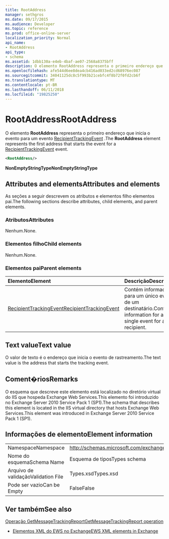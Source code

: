 ```yaml
---
title: RootAddress
manager: sethgros
ms.date: 09/17/2015
ms.audience: Developer
ms.topic: reference
ms.prod: office-online-server
localization_priority: Normal
api_name:
- RootAddress
api_type:
- schema
ms.assetid: 1dbb130a-e4eb-4baf-ae07-2568a8375bff
description: O elemento RootAddress representa o primeiro endereço que inicia o evento para um evento RecipientTrackingEvent.
ms.openlocfilehash: afe544d6ee8dea4cb416ad033ed2cd68976ec087
ms.sourcegitcommit: 34041125dc8c5f993b21cebfc4f8b72f0fd2cb6f
ms.translationtype: MT
ms.contentlocale: pt-BR
ms.lasthandoff: 06/11/2018
ms.locfileid: "19825250"
---
```

# <a name="rootaddress"></a><span data-ttu-id="f2745-103">RootAddress</span><span class="sxs-lookup"><span data-stu-id="f2745-103">RootAddress</span></span>

<span data-ttu-id="f2745-104">O elemento **RootAddress** representa o primeiro endereço que inicia o evento para um evento [RecipientTrackingEvent](recipienttrackingevent.md) .</span><span class="sxs-lookup"><span data-stu-id="f2745-104">The **RootAddress** element represents the first address that starts the event for a [RecipientTrackingEvent](recipienttrackingevent.md) event.</span></span> 
  
```xml
<RootAddress/>
```

 <span data-ttu-id="f2745-105">**NonEmptyStringType**</span><span class="sxs-lookup"><span data-stu-id="f2745-105">**NonEmptyStringType**</span></span>
## <a name="attributes-and-elements"></a><span data-ttu-id="f2745-106">Attributes and elements</span><span class="sxs-lookup"><span data-stu-id="f2745-106">Attributes and elements</span></span>

<span data-ttu-id="f2745-107">As seções a seguir descrevem os atributos e elementos filho elementos pai.</span><span class="sxs-lookup"><span data-stu-id="f2745-107">The following sections describe attributes, child elements, and parent elements.</span></span>
  
### <a name="attributes"></a><span data-ttu-id="f2745-108">Atributos</span><span class="sxs-lookup"><span data-stu-id="f2745-108">Attributes</span></span>

<span data-ttu-id="f2745-109">Nenhum.</span><span class="sxs-lookup"><span data-stu-id="f2745-109">None.</span></span>
  
### <a name="child-elements"></a><span data-ttu-id="f2745-110">Elementos filho</span><span class="sxs-lookup"><span data-stu-id="f2745-110">Child elements</span></span>

<span data-ttu-id="f2745-111">Nenhum.</span><span class="sxs-lookup"><span data-stu-id="f2745-111">None.</span></span>
  
### <a name="parent-elements"></a><span data-ttu-id="f2745-112">Elementos pai</span><span class="sxs-lookup"><span data-stu-id="f2745-112">Parent elements</span></span>

|<span data-ttu-id="f2745-113">**Elemento**</span><span class="sxs-lookup"><span data-stu-id="f2745-113">**Element**</span></span>|<span data-ttu-id="f2745-114">**Descrição**</span><span class="sxs-lookup"><span data-stu-id="f2745-114">**Description**</span></span>|
|:-----|:-----|
|[<span data-ttu-id="f2745-115">RecipientTrackingEvent</span><span class="sxs-lookup"><span data-stu-id="f2745-115">RecipientTrackingEvent</span></span>](recipienttrackingevent.md) <br/> |<span data-ttu-id="f2745-116">Contém informações para um único evento de um destinatário.</span><span class="sxs-lookup"><span data-stu-id="f2745-116">Contains information for a single event for a recipient.</span></span>  <br/> |
   
## <a name="text-value"></a><span data-ttu-id="f2745-117">Text value</span><span class="sxs-lookup"><span data-stu-id="f2745-117">Text value</span></span>

<span data-ttu-id="f2745-118">O valor de texto é o endereço que inicia o evento de rastreamento.</span><span class="sxs-lookup"><span data-stu-id="f2745-118">The text value is the address that starts the tracking event.</span></span>
  
## <a name="remarks"></a><span data-ttu-id="f2745-119">Coment�rios</span><span class="sxs-lookup"><span data-stu-id="f2745-119">Remarks</span></span>

<span data-ttu-id="f2745-120">O esquema que descreve este elemento está localizado no diretório virtual do IIS que hospeda Exchange Web Services.This elemento foi introduzido no Exchange Server 2010 Service Pack 1 (SP1).</span><span class="sxs-lookup"><span data-stu-id="f2745-120">The schema that describes this element is located in the IIS virtual directory that hosts Exchange Web Services.This element was introduced in Exchange Server 2010 Service Pack 1 (SP1).</span></span>
  
## <a name="element-information"></a><span data-ttu-id="f2745-121">Informações de elemento</span><span class="sxs-lookup"><span data-stu-id="f2745-121">Element information</span></span>

|||
|:-----|:-----|
|<span data-ttu-id="f2745-122">Namespace</span><span class="sxs-lookup"><span data-stu-id="f2745-122">Namespace</span></span>  <br/> |http://schemas.microsoft.com/exchange/services/2006/types  <br/> |
|<span data-ttu-id="f2745-123">Nome do esquema</span><span class="sxs-lookup"><span data-stu-id="f2745-123">Schema Name</span></span>  <br/> |<span data-ttu-id="f2745-124">Esquema de tipos</span><span class="sxs-lookup"><span data-stu-id="f2745-124">Types schema</span></span>  <br/> |
|<span data-ttu-id="f2745-125">Arquivo de validação</span><span class="sxs-lookup"><span data-stu-id="f2745-125">Validation File</span></span>  <br/> |<span data-ttu-id="f2745-126">Types.xsd</span><span class="sxs-lookup"><span data-stu-id="f2745-126">Types.xsd</span></span>  <br/> |
|<span data-ttu-id="f2745-127">Pode ser vazio</span><span class="sxs-lookup"><span data-stu-id="f2745-127">Can be Empty</span></span>  <br/> |<span data-ttu-id="f2745-128">False</span><span class="sxs-lookup"><span data-stu-id="f2745-128">False</span></span>  <br/> |
   
## <a name="see-also"></a><span data-ttu-id="f2745-129">Ver também</span><span class="sxs-lookup"><span data-stu-id="f2745-129">See also</span></span>



[<span data-ttu-id="f2745-130">Operação GetMessageTrackingReport</span><span class="sxs-lookup"><span data-stu-id="f2745-130">GetMessageTrackingReport operation</span></span>](getmessagetrackingreport-operation.md)


- [<span data-ttu-id="f2745-131">Elementos XML do EWS no Exchange</span><span class="sxs-lookup"><span data-stu-id="f2745-131">EWS XML elements in Exchange</span></span>](ews-xml-elements-in-exchange.md)

